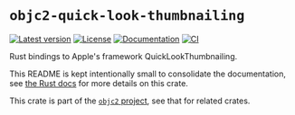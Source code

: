 # `objc2-quick-look-thumbnailing`

[![Latest version](https://badgen.net/crates/v/objc2-quick-look-thumbnailing)](https://crates.io/crates/objc2-quick-look-thumbnailing)
[![License](https://badgen.net/badge/license/MIT/blue)](../LICENSE.txt)
[![Documentation](https://docs.rs/objc2-quick-look-thumbnailing/badge.svg)](https://docs.rs/objc2-quick-look-thumbnailing/)
[![CI](https://github.com/madsmtm/objc2/actions/workflows/ci.yml/badge.svg)](https://github.com/madsmtm/objc2/actions/workflows/ci.yml)

Rust bindings to Apple's framework QuickLookThumbnailing.

This README is kept intentionally small to consolidate the documentation, see
[the Rust docs](https://docs.rs/objc2-quick-look-thumbnailing/) for more details on this crate.

This crate is part of the [`objc2` project](https://github.com/madsmtm/objc2),
see that for related crates.
